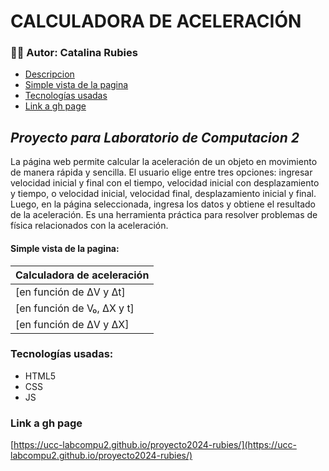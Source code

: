 # **CALCULADORA DE ACELERACIÓN**
### :woman_student: Autor: Catalina Rubies

- [Descripcion](#Proyecto-para-laboratorio-de-computacion)
- [Simple vista de la pagina](#simple-vista-de-la-pagina)
- [Tecnologías usadas](#Tecnologías-usadas)
- [Link a gh page](#Link-a-gh-page)

## _Proyecto para Laboratorio de Computacion 2_
La página web permite calcular la aceleración de un objeto en movimiento de manera rápida y sencilla. El usuario elige entre tres opciones: ingresar velocidad inicial y final con el tiempo, velocidad inicial con desplazamiento y tiempo, o velocidad inicial, velocidad final, desplazamiento inicial y final. Luego, en la página seleccionada, ingresa los datos y obtiene el resultado de la aceleración.
Es una herramienta práctica para resolver problemas de física relacionados con la aceleración.

#### Simple vista de la pagina:
| Calculadora de aceleración |
| --------------------------- |
| [en función de ΔV y Δt] |
| [en función de V₀, ΔX y t] |
| [en función de ΔV y ΔX] |




### Tecnologías usadas:
- HTML5
- CSS
- JS

### Link a gh page
[https://ucc-labcompu2.github.io/proyecto2024-rubies/](https://ucc-labcompu2.github.io/proyecto2024-rubies/)
